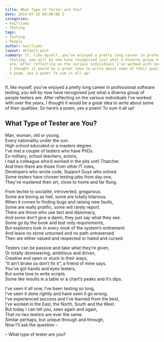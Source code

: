 ```yaml
---
title: What Type of Tester are You?
date: 2019-07-25 00:00:00 Z
categories:
- hwilliams
- Testing
tags:
- Testing
- People
author: hwilliams
layout: default_post
summary: If, like myself, you’ve enjoyed a pretty long career in professional software
  testing, you will by now have recognised just what a diverse group of people testers
  are. After reflecting on the various individuals I’ve worked with over the years,
  I thought it would be a great idea to write about some of their qualities. So here’s
  a poem, yes a poem! To sum it all up!
---
```


If, like myself, you’ve enjoyed a pretty long career in professional software testing, you will by now have recognised just what a diverse group of people testers are. After reflecting on the various individuals I’ve worked with over the years, I thought it would be a great idea to write about some of their qualities. So here’s a poem, yes a poem! To sum it all up!

## What Type of Tester are You?
Man, woman, old or young.  
Every nationality under the sun.  
High school educated or a masters degree.  
I’ve met a couple of testers who have PhDs.  
Ex-military, school teachers, actors,  
I had a colleague who’d worked in the pits until Thatcher.  
And then there are those from other IT roles,  
Developers who wrote code, Support Guys who solved.  
Some testers have chosen testing jobs from day one,  
They’ve mastered their art, close to home and far flung.

From techie to socialite, introverted, gregarious.  
Some are boring as hell, some are totally hilarious.  
When it comes to finding bugs and raising new faults,  
Some are really prolific, some will rarely report.  
There are those who use tact and diplomacy,  
And some don’t give a damn, they just say what they see.  
Some go by the book and test only requirements,  
But explorers look in every nook of the system’s entirement.  
And leave no stone unturned and no path untraversed.  
Then are either valued and respected or hated and cursed.  

Testers can be passive and take what they’re given,  
Or totally domineering, ambitious and driven,  
Creative and open or stuck in their ways,  
“It ain’t broke so don’t fix it”, a friend of mine says.  
You’ve got hands and eyes testers,  
But some love to write scripts.  
Some like results in a table or a chart’s peaks and it’s dips.  

I’ve seen it all now, I’ve been testing so long,  
I’ve seen it done rightly and have seen it go wrong.  
I’ve experienced success and I’ve learned from the best,  
I’ve worked in the East, the North, South and the West.  
But today I can tell you, seen again and again,  
That no two testers are ever the same.  
Similar perhaps, but unique through and through,  
Now I’ll ask the question –  

– What type of tester are you?
